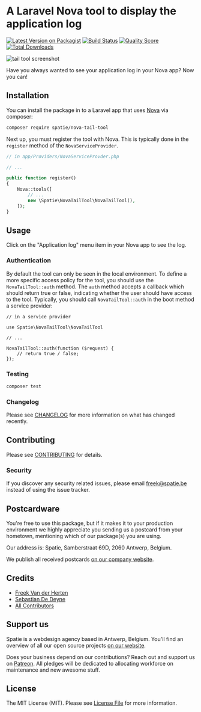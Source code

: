 # A Laravel Nova tool to display the application log

[![Latest Version on Packagist](https://img.shields.io/packagist/v/spatie/nova-tail-tool.svg?style=flat-square)](https://packagist.org/packages/spatie/nova-tail-tool)
[![Build Status](https://img.shields.io/travis/spatie/nova-tail-tool/master.svg?style=flat-square)](https://travis-ci.org/spatie/nova-tail-tool)
[![Quality Score](https://img.shields.io/scrutinizer/g/spatie/nova-tail-tool.svg?style=flat-square)](https://scrutinizer-ci.com/g/spatie/nova-tail-tool)
[![Total Downloads](https://img.shields.io/packagist/dt/spatie/nova-tail-tool.svg?style=flat-square)](https://packagist.org/packages/spatie/nova-tail-tool)

![tail tool screenshot](https://spatie.github.io/nova-tail-tool/tail-tool.png)

Have you always wanted to see your application log in your Nova app? Now you can!

## Installation

You can install the package in to a Laravel app that uses [Nova](https://nova.laravel.com) via composer:

```bash
composer require spatie/nova-tail-tool
```

Next up, you must register the tool with Nova. This is typically done in the `register` method of the `NovaServiceProvider`.

```php
// in app/Providers/NovaServiceProvder.php

// ...

public function register()
{
    Nova::tools([
        // ...
        new \Spatie\NovaTailTool\NovaTailTool(),
    ]);
}
```

## Usage

Click on the "Application log" menu item in your Nova app to see the log.

### Authentication

By default the tool can only be seen in the local environment. To define a more specific access policy for the tool, you should use the `NovaTailTool::auth` method. The `auth` method accepts a callback which should return true or false, indicating whether the user should have access to the tool. Typically, you should call `NovaTailTool::auth` in the boot method a service provider:

```
// in a service provider

use Spatie\NovaTailTool\NovaTailTool

// ...

NovaTailTool::auth(function ($request) {
    // return true / false;
});
```

### Testing

``` bash
composer test
```

### Changelog

Please see [CHANGELOG](CHANGELOG.md) for more information on what has changed recently.

## Contributing

Please see [CONTRIBUTING](CONTRIBUTING.md) for details.

### Security

If you discover any security related issues, please email freek@spatie.be instead of using the issue tracker.

## Postcardware

You're free to use this package, but if it makes it to your production environment we highly appreciate you sending us a postcard from your hometown, mentioning which of our package(s) you are using.

Our address is: Spatie, Samberstraat 69D, 2060 Antwerp, Belgium.

We publish all received postcards [on our company website](https://spatie.be/en/opensource/postcards).

## Credits

- [Freek Van der Herten](https://github.com/freekmurze)
- [Sebastian De Deyne](https://github.com/sebastiandedeyne)
- [All Contributors](../../contributors)

## Support us

Spatie is a webdesign agency based in Antwerp, Belgium. You'll find an overview of all our open source projects [on our website](https://spatie.be/opensource).

Does your business depend on our contributions? Reach out and support us on [Patreon](https://www.patreon.com/spatie). 
All pledges will be dedicated to allocating workforce on maintenance and new awesome stuff.

## License

The MIT License (MIT). Please see [License File](LICENSE.md) for more information.
